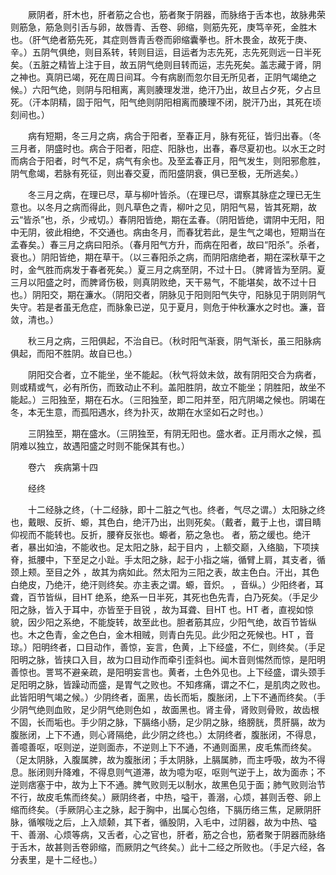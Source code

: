 <!-- { "loadSidebar": true } -->
　　厥阴者，肝木也，肝者筋之合也，筋者聚于阴器，而脉络于舌本也，故脉弗荣则筋急，筋急则引舌与卵，故唇青、舌卷、卵缩，则筋先死，庚笃辛死，金胜木也。（肝气绝者筋先死，其症则唇青舌卷而卵缩囊拳也。肝木畏金，故死于庚、辛。）五阴气俱绝，则目系转，转则目运，目运者为志先死，志先死则远一日半死矣。（五脏之精皆上注于目，故五阴气绝则目转而运，志先死矣。盖志藏于肾，阴之神也。真阴已竭，死在周日间耳。今有病剧而忽尔目无所见者，正阴气竭绝之候。）六阳气绝，则阴与阳相离，离则腠理发泄，绝汗乃出，故旦占夕死，夕占旦死。（汗本阴精，固于阳气，阳气绝则阴阳相离而腠理不闭，脱汗乃出，其死在顷刻间也。）

　　病有短期，冬三月之病，病合于阳者，至春正月，脉有死征，皆归出春。（冬三月者，阴盛时也。病合于阳者，阳症、阳脉也，出春，春尽夏初也。以水王之时而病合于阳者，时气不足，病气有余也。及至孟春正月，阳气发生，则阳邪愈胜，阴气愈竭，若脉有死征，则出春交夏，而阳盛阴衰，俱已至极，无所逃矣。）

　　冬三月之病，在理已尽，草与柳叶皆杀。（在理已尽，谓察其脉症之理已无生意也。以冬月之病而得此，则凡草色之青，柳叶之见，阴阳气易，皆其死期，故云“皆杀”也，杀，少戒切。）春阴阳皆绝，期在孟春。（阴阳皆绝，谓阴中无阳，阳中无阴，彼此相绝，不交通也。病由冬月，而春犹若此，是生气之竭也，短期当在孟春矣。）春三月之病曰阳杀。（春月阳气方升，而病在阳者，故曰“阳杀”。杀者，衰也。）阴阳皆绝，期在草干。（以三春阳杀之病，而阴阳痞绝者，期在深秋草干之时，金气胜而病发于春者死矣。）夏三月之病至阴，不过十日。（脾肾皆为至阴。夏三月以阳盛之时，而脾肾伤极，则真阴败绝，天干易气，不能堪矣，故不过十日也。）阴阳交，期在濂水。（阴阳交者，阴脉见于阳则阳气失守，阳脉见于阴则阴气失守。若是者虽无危症，而脉象已逆，见于夏月，则危于仲秋濂水之时也。濂，音敛，清也。）

　　秋三月之病，三阳俱起，不治自已。（秋时阳气渐衰，阴气渐长，虽三阳脉病俱起，而阳不胜阴。故自已也。）

　　阴阳交合者，立不能坐，坐不能起。（秋气将敛未敛，故有阴阳交合为病者，则或精或气，必有所伤，而致动止不利。盖阳胜阴，故立不能坐；阴胜阳，故坐不能起。）三阳独至，期在石水。（三阳独至，即二阳并至，阳亢阴竭之候也。阴竭在冬，本无生意，而孤阳遇水，终为扑灭，故期在水坚如石之时也。）

　　三阴独至，期在盛水。（三阴独至，有阴无阳也。盛水者。正月雨水之候，孤阴难以独立，故遇阳盛之时则不能保其有也。）

　　卷六　疾病第十四

　　经终

　　十二经脉之终，（十二经脉，即十二脏之气也。终者，气尽之谓。）太阳脉之终也，戴眼、反折、螈，其色白，绝汗乃出，出则死矣。（戴者，戴于上也，谓目睛仰视而不能转也。反折，腰脊反张也。螈者，筋之急也。 者，筋之缓也。绝汗者，暴出如油，不能收也。足太阳之脉，起于目内 ，上额交巅，入络脑，下项挟脊，抵腰中，下至足之小趾。手太阳之脉，起于小指之端，循臂上肩，其支者，循颈上颊。至目之外 ，故其为病如此。然太阳为三阳之表，故主色白。汗出，其色白绝皮，乃绝汗，绝汗则终矣。亦主表之谓。螈，音炽。 ，音纵。）少阳终者，耳聋，百节皆纵，目HT 绝系，绝系一日半死，其死也色先青，白乃死矣。（手足少阳之脉，皆入于耳中，亦皆至于目锐 ，故为耳聋、目HT 也。HT 者，直视如惊貌，因少阳之系绝，不能旋转，故至此也。胆者筋其应，少阳气绝，故百节皆纵也。木之色青，金之色白，金木相贼，则青白先见。此少阳之死候也。HT ，音琼。）阳明终者，口目动作，善惊，妄言，色黄，上下经盛，不仁，则终矣。（手足阳明之脉，皆挟口入目，故为口目动作而牵引歪斜也。闻木音则惕然而惊，是阳明善惊也。詈骂不避亲疏，是阳明妄言也。黄者，土色外见也。上下经盛，谓头颈手足阳明之脉，皆躁动而盛，是胃气之败也。不知疼痛，谓之不仁，是肌肉之败也。此皆阳明气竭之候。）少阴终者，面黑，齿长而垢，腹胀闭，上下不通而终矣。（手少阴气绝则血败，足少阴气绝则色如 ，故面黑也。肾主骨，肾败则骨败，故齿根不固，长而垢也。手少阴之脉，下膈络小肠，足少阴之脉，络膀胱，贯肝膈，故为腹胀闭，上下不通，则心肾隔绝，此少阴之终也。）太阴终者，腹胀闭，不得息，善噫善呕，呕则逆，逆则面赤，不逆则上下不通，不通则面黑，皮毛焦而终矣。（足太阴脉，入腹属脾，故为腹胀闭；手太阴脉，上膈属肺，而主呼吸，故为不得息。胀闭则升降难，不得息则气道滞，故为噫为呕，呕则气逆于上，故为面赤；不逆则痞塞于中，故为上下不通。脾气败则无以制水，故黑色见于面；肺气败则治节不行，故皮毛焦而终矣。）厥阴终者，中热，嗌干，善溺，心烦，甚则舌卷、卵上缩而终矣。（手厥阴心主之脉，起于胸中，出属心包络，下膈历络三焦，足厥阴肝脉，循喉咙之后，上入颃颡，其下者，循股阴，入毛中，过阴器，故为中热、嗌干、善溺、心烦等病，又舌者，心之官也，肝者，筋之合也，筋者聚于阴器而脉络于舌木，故甚则舌卷卵缩，而厥阴之气终矣。）此十二经之所败也。（手足六经，各分表里，是十二经也。）

　　
